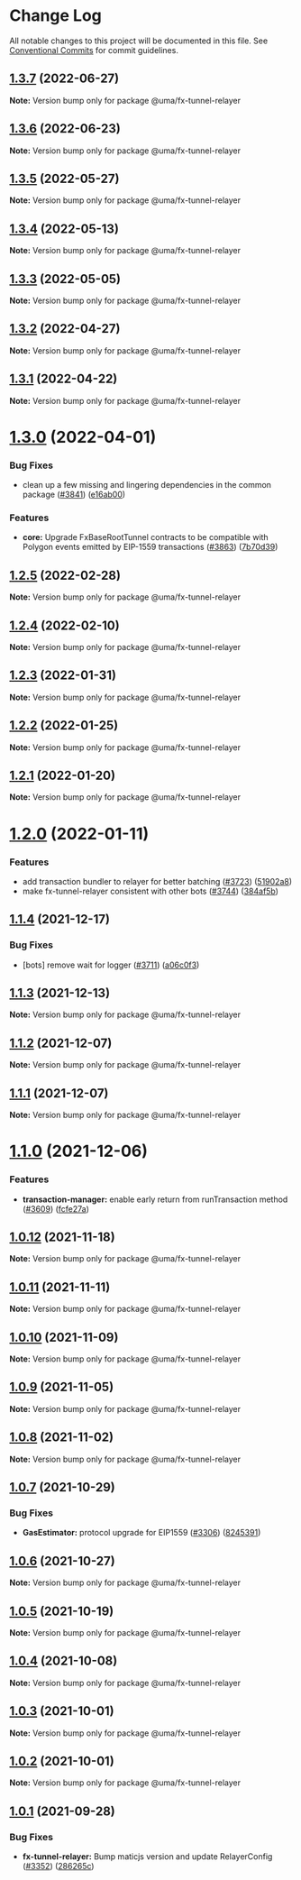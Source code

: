 # Change Log

All notable changes to this project will be documented in this file.
See [Conventional Commits](https://conventionalcommits.org) for commit guidelines.

## [1.3.7](https://github.com/UMAprotocol/protocol/compare/@uma/fx-tunnel-relayer@1.3.4...@uma/fx-tunnel-relayer@1.3.7) (2022-06-27)

**Note:** Version bump only for package @uma/fx-tunnel-relayer

## [1.3.6](https://github.com/UMAprotocol/protocol/compare/@uma/fx-tunnel-relayer@1.3.5...@uma/fx-tunnel-relayer@1.3.6) (2022-06-23)

**Note:** Version bump only for package @uma/fx-tunnel-relayer

## [1.3.5](https://github.com/UMAprotocol/protocol/compare/@uma/fx-tunnel-relayer@1.3.4...@uma/fx-tunnel-relayer@1.3.5) (2022-05-27)

**Note:** Version bump only for package @uma/fx-tunnel-relayer

## [1.3.4](https://github.com/UMAprotocol/protocol/compare/@uma/fx-tunnel-relayer@1.3.3...@uma/fx-tunnel-relayer@1.3.4) (2022-05-13)

**Note:** Version bump only for package @uma/fx-tunnel-relayer

## [1.3.3](https://github.com/UMAprotocol/protocol/compare/@uma/fx-tunnel-relayer@1.3.2...@uma/fx-tunnel-relayer@1.3.3) (2022-05-05)

**Note:** Version bump only for package @uma/fx-tunnel-relayer

## [1.3.2](https://github.com/UMAprotocol/protocol/compare/@uma/fx-tunnel-relayer@1.3.1...@uma/fx-tunnel-relayer@1.3.2) (2022-04-27)

**Note:** Version bump only for package @uma/fx-tunnel-relayer

## [1.3.1](https://github.com/UMAprotocol/protocol/compare/@uma/fx-tunnel-relayer@1.3.0...@uma/fx-tunnel-relayer@1.3.1) (2022-04-22)

**Note:** Version bump only for package @uma/fx-tunnel-relayer

# [1.3.0](https://github.com/UMAprotocol/protocol/compare/@uma/fx-tunnel-relayer@1.2.5...@uma/fx-tunnel-relayer@1.3.0) (2022-04-01)

### Bug Fixes

- clean up a few missing and lingering dependencies in the common package ([#3841](https://github.com/UMAprotocol/protocol/issues/3841)) ([e16ab00](https://github.com/UMAprotocol/protocol/commit/e16ab00bcb18fbadc08805c4793215539a741c67))

### Features

- **core:** Upgrade FxBaseRootTunnel contracts to be compatible with Polygon events emitted by EIP-1559 transactions ([#3863](https://github.com/UMAprotocol/protocol/issues/3863)) ([7b70d39](https://github.com/UMAprotocol/protocol/commit/7b70d39638e158a7c87babdb25e5d8bc42dec718))

## [1.2.5](https://github.com/UMAprotocol/protocol/compare/@uma/fx-tunnel-relayer@1.2.4...@uma/fx-tunnel-relayer@1.2.5) (2022-02-28)

**Note:** Version bump only for package @uma/fx-tunnel-relayer

## [1.2.4](https://github.com/UMAprotocol/protocol/compare/@uma/fx-tunnel-relayer@1.2.3...@uma/fx-tunnel-relayer@1.2.4) (2022-02-10)

**Note:** Version bump only for package @uma/fx-tunnel-relayer

## [1.2.3](https://github.com/UMAprotocol/protocol/compare/@uma/fx-tunnel-relayer@1.2.2...@uma/fx-tunnel-relayer@1.2.3) (2022-01-31)

**Note:** Version bump only for package @uma/fx-tunnel-relayer

## [1.2.2](https://github.com/UMAprotocol/protocol/compare/@uma/fx-tunnel-relayer@1.2.1...@uma/fx-tunnel-relayer@1.2.2) (2022-01-25)

**Note:** Version bump only for package @uma/fx-tunnel-relayer

## [1.2.1](https://github.com/UMAprotocol/protocol/compare/@uma/fx-tunnel-relayer@1.2.0...@uma/fx-tunnel-relayer@1.2.1) (2022-01-20)

**Note:** Version bump only for package @uma/fx-tunnel-relayer

# [1.2.0](https://github.com/UMAprotocol/protocol/compare/@uma/fx-tunnel-relayer@1.1.4...@uma/fx-tunnel-relayer@1.2.0) (2022-01-11)

### Features

- add transaction bundler to relayer for better batching ([#3723](https://github.com/UMAprotocol/protocol/issues/3723)) ([51902a8](https://github.com/UMAprotocol/protocol/commit/51902a8cfbbb60dc30b868c5fd3e9fd0f31d48b4))
- make fx-tunnel-relayer consistent with other bots ([#3744](https://github.com/UMAprotocol/protocol/issues/3744)) ([384af5b](https://github.com/UMAprotocol/protocol/commit/384af5bbd0c8387bd1e75845a2cb4b4b06b31037))

## [1.1.4](https://github.com/UMAprotocol/protocol/compare/@uma/fx-tunnel-relayer@1.1.3...@uma/fx-tunnel-relayer@1.1.4) (2021-12-17)

### Bug Fixes

- [bots] remove wait for logger ([#3711](https://github.com/UMAprotocol/protocol/issues/3711)) ([a06c0f3](https://github.com/UMAprotocol/protocol/commit/a06c0f37dea6303b7f1c8b3ae5541982076dc1d8))

## [1.1.3](https://github.com/UMAprotocol/protocol/compare/@uma/fx-tunnel-relayer@1.1.2...@uma/fx-tunnel-relayer@1.1.3) (2021-12-13)

**Note:** Version bump only for package @uma/fx-tunnel-relayer

## [1.1.2](https://github.com/UMAprotocol/protocol/compare/@uma/fx-tunnel-relayer@1.1.0...@uma/fx-tunnel-relayer@1.1.2) (2021-12-07)

**Note:** Version bump only for package @uma/fx-tunnel-relayer

## [1.1.1](https://github.com/UMAprotocol/protocol/compare/@uma/fx-tunnel-relayer@1.1.0...@uma/fx-tunnel-relayer@1.1.1) (2021-12-07)

**Note:** Version bump only for package @uma/fx-tunnel-relayer

# [1.1.0](https://github.com/UMAprotocol/protocol/compare/@uma/fx-tunnel-relayer@1.0.12...@uma/fx-tunnel-relayer@1.1.0) (2021-12-06)

### Features

- **transaction-manager:** enable early return from runTransaction method ([#3609](https://github.com/UMAprotocol/protocol/issues/3609)) ([fcfe27a](https://github.com/UMAprotocol/protocol/commit/fcfe27a21c1b34ae6683534e6059e186684b1819))

## [1.0.12](https://github.com/UMAprotocol/protocol/compare/@uma/fx-tunnel-relayer@1.0.11...@uma/fx-tunnel-relayer@1.0.12) (2021-11-18)

**Note:** Version bump only for package @uma/fx-tunnel-relayer

## [1.0.11](https://github.com/UMAprotocol/protocol/compare/@uma/fx-tunnel-relayer@1.0.10...@uma/fx-tunnel-relayer@1.0.11) (2021-11-11)

**Note:** Version bump only for package @uma/fx-tunnel-relayer

## [1.0.10](https://github.com/UMAprotocol/protocol/compare/@uma/fx-tunnel-relayer@1.0.9...@uma/fx-tunnel-relayer@1.0.10) (2021-11-09)

**Note:** Version bump only for package @uma/fx-tunnel-relayer

## [1.0.9](https://github.com/UMAprotocol/protocol/compare/@uma/fx-tunnel-relayer@1.0.8...@uma/fx-tunnel-relayer@1.0.9) (2021-11-05)

**Note:** Version bump only for package @uma/fx-tunnel-relayer

## [1.0.8](https://github.com/UMAprotocol/protocol/compare/@uma/fx-tunnel-relayer@1.0.7...@uma/fx-tunnel-relayer@1.0.8) (2021-11-02)

**Note:** Version bump only for package @uma/fx-tunnel-relayer

## [1.0.7](https://github.com/UMAprotocol/protocol/compare/@uma/fx-tunnel-relayer@1.0.6...@uma/fx-tunnel-relayer@1.0.7) (2021-10-29)

### Bug Fixes

- **GasEstimator:** protocol upgrade for EIP1559 ([#3306](https://github.com/UMAprotocol/protocol/issues/3306)) ([8245391](https://github.com/UMAprotocol/protocol/commit/8245391ee07dca37be3c52a9a9ba47ed4d63f6f7))

## [1.0.6](https://github.com/UMAprotocol/protocol/compare/@uma/fx-tunnel-relayer@1.0.5...@uma/fx-tunnel-relayer@1.0.6) (2021-10-27)

**Note:** Version bump only for package @uma/fx-tunnel-relayer

## [1.0.5](https://github.com/UMAprotocol/protocol/compare/@uma/fx-tunnel-relayer@1.0.4...@uma/fx-tunnel-relayer@1.0.5) (2021-10-19)

**Note:** Version bump only for package @uma/fx-tunnel-relayer

## [1.0.4](https://github.com/UMAprotocol/protocol/compare/@uma/fx-tunnel-relayer@1.0.3...@uma/fx-tunnel-relayer@1.0.4) (2021-10-08)

**Note:** Version bump only for package @uma/fx-tunnel-relayer

## [1.0.3](https://github.com/UMAprotocol/protocol/compare/@uma/fx-tunnel-relayer@1.0.2...@uma/fx-tunnel-relayer@1.0.3) (2021-10-01)

**Note:** Version bump only for package @uma/fx-tunnel-relayer

## [1.0.2](https://github.com/UMAprotocol/protocol/compare/@uma/fx-tunnel-relayer@1.0.1...@uma/fx-tunnel-relayer@1.0.2) (2021-10-01)

**Note:** Version bump only for package @uma/fx-tunnel-relayer

## [1.0.1](https://github.com/UMAprotocol/protocol/compare/@uma/fx-tunnel-relayer@1.0.0...@uma/fx-tunnel-relayer@1.0.1) (2021-09-28)

### Bug Fixes

- **fx-tunnel-relayer:** Bump maticjs version and update RelayerConfig ([#3352](https://github.com/UMAprotocol/protocol/issues/3352)) ([286265c](https://github.com/UMAprotocol/protocol/commit/286265ca371fb8016c96c2875f75f44b86430e01))
